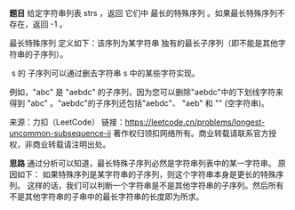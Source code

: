 **题目**
给定字符串列表 strs ，返回 它们中 最长的特殊序列 。如果最长特殊序列不存在，返回 -1 。

最长特殊序列 定义如下：该序列为某字符串 独有的最长子序列（即不能是其他字符串的子序列）。

 s 的 子序列可以通过删去字符串 s 中的某些字符实现。

例如，"abc" 是 "aebdc" 的子序列，因为您可以删除"aebdc"中的下划线字符来得到 "abc" 。"aebdc"的子序列还包括"aebdc"、 "aeb" 和 "" (空字符串)。

来源：力扣（LeetCode）
链接：https://leetcode.cn/problems/longest-uncommon-subsequence-ii
著作权归领扣网络所有。商业转载请联系官方授权，非商业转载请注明出处。

**思路**
通过分析可以知道，最长特殊子序列必然是字符串列表中的某一字符串。
原因如下：
如果特殊序列是某字符串的子序列，则这个字符串本身是更长的特殊序列。
这样的话，我们可以判断一个字符串是不是其他字符串的子序列。然后所有不是其他字符串的子串中的最长字符串的长度即为所求。